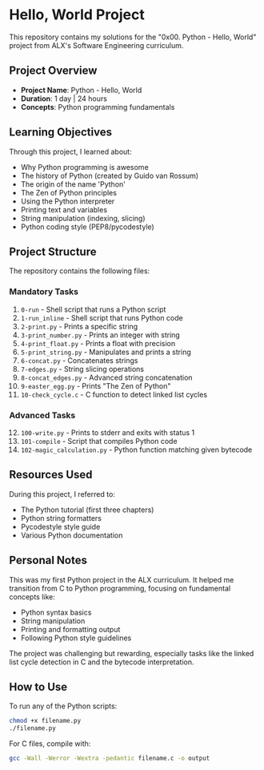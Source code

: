 # Hello, World Project

This repository contains my solutions for the "0x00. Python - Hello, World" project from ALX's Software Engineering curriculum.

## Project Overview

- **Project Name**: Python - Hello, World
- **Duration**: 1 day | 24 hours
- **Concepts**: Python programming fundamentals

## Learning Objectives

Through this project, I learned about:
- Why Python programming is awesome
- The history of Python (created by Guido van Rossum)
- The origin of the name 'Python'
- The Zen of Python principles
- Using the Python interpreter
- Printing text and variables
- String manipulation (indexing, slicing)
- Python coding style (PEP8/pycodestyle)

## Project Structure

The repository contains the following files:

### Mandatory Tasks
1. `0-run` - Shell script that runs a Python script
2. `1-run_inline` - Shell script that runs Python code
3. `2-print.py` - Prints a specific string
4. `3-print_number.py` - Prints an integer with string
5. `4-print_float.py` - Prints a float with precision
6. `5-print_string.py` - Manipulates and prints a string
7. `6-concat.py` - Concatenates strings
8. `7-edges.py` - String slicing operations
9. `8-concat_edges.py` - Advanced string concatenation
10. `9-easter_egg.py` - Prints "The Zen of Python"
11. `10-check_cycle.c` - C function to detect linked list cycles

### Advanced Tasks
12. `100-write.py` - Prints to stderr and exits with status 1
13. `101-compile` - Script that compiles Python code
14. `102-magic_calculation.py` - Python function matching given bytecode

## Resources Used

During this project, I referred to:
- The Python tutorial (first three chapters)
- Python string formatters
- Pycodestyle style guide
- Various Python documentation

## Personal Notes

This was my first Python project in the ALX curriculum. It helped me transition from C to Python programming, focusing on fundamental concepts like:
- Python syntax basics
- String manipulation
- Printing and formatting output
- Following Python style guidelines

The project was challenging but rewarding, especially tasks like the linked list cycle detection in C and the bytecode interpretation.

## How to Use

To run any of the Python scripts:
```bash
chmod +x filename.py
./filename.py
```

For C files, compile with:
```bash
gcc -Wall -Werror -Wextra -pedantic filename.c -o output
```

